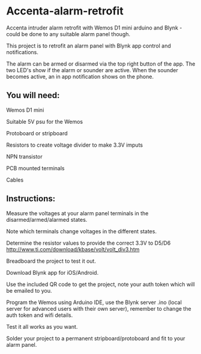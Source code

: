 # Accenta-alarm-retrofit
Accenta intruder alarm retrofit with Wemos D1 mini arduino and Blynk - could be done to any suitable alarm panel though.

This project is to retrofit an alarm panel with Blynk app control and notifications.

The alarm can be armed or disarmed via the top right button of the app.
The two LED's show if the alarm or sounder are active.
When the sounder becomes active, an in app notification shows on the phone.

You will need:
-------------

Wemos D1 mini

Suitable 5V psu for the Wemos

Protoboard or stripboard

Resistors to create voltage divider to make 3.3V imputs

NPN transistor

PCB mounted terminals

Cables



Instructions:
-------------

Measure the voltages at your alarm panel terminals in the disarmed/armed/alarmed states.

Note which terminals change voltages in the different states.

Determine the resistor values to provide the correct 3.3V to D5/D6 http://www.ti.com/download/kbase/volt/volt_div3.htm

Breadboard the project to test it out. 

Download Blynk app for iOS/Android. 

Use the included QR code to get the project, note your auth token which will be emailed to you. 

Program the Wemos using Arduino IDE, use the Blynk server .ino  (local server for advanced users with their own server), remember to change the auth token and wifi details. 

Test it all works as you want. 

Solder your project to a permanent stripboard/protoboard and fit to your alarm panel.
